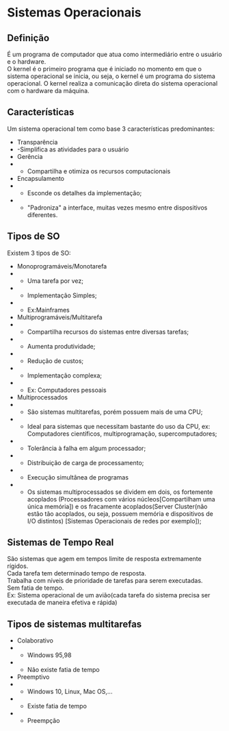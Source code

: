 # Sistemas Operacionais

## Definição

É um programa de computador que atua como intermediário entre o usuário e o hardware.  
O kernel é o primeiro programa que é iniciado no momento em que o sistema operacional se inicia, ou seja, o kernel é um programa do sistema operacional. O kernel realiza a comunicação direta do sistema operacional com o hardware da máquina.

## Características

Um sistema operacional tem como base 3 características predominantes:

- Transparência
- -Simplifica as atividades para o usuário
- Gerência
- - Compartilha e otimiza os recursos computacionais
- Encapsulamento
- - Esconde os detalhes da implementação;
- - "Padroniza" a interface, muitas vezes mesmo entre dispositivos diferentes.

## Tipos de SO

Existem 3 tipos de SO:

- Monoprogramáveis/Monotarefa
- - Uma tarefa por vez;
- - Implementação Simples;
- - Ex:Mainframes
- Multiprogramáveis/Multitarefa
- - Compartilha recursos do sistemas entre diversas tarefas;
- - Aumenta produtividade;
- - Redução de custos;
- - Implementação complexa;
- - Ex: Computadores pessoais
- Multiprocessados
- - São sistemas multitarefas, porém possuem mais de uma CPU;
- - Ideal para sistemas que necessitam bastante do uso da CPU, ex: Computadores científicos, multiprogramação, supercomputadores;
- - Tolerância à falha em algum processador;
- - Distribuição de carga de processamento;
- - Execução simultânea de programas
- - Os sistemas multiprocessados se dividem em dois, os fortemente acoplados (Processadores com vários núcleos[Compartilham uma única memória]) e os fracamente acoplados(Server Cluster(não estão tão acoplados, ou seja, possuem memória e dispositivos de I/O distintos) [Sistemas Operacionais de redes por exemplo]);

## Sistemas de Tempo Real

São sistemas que agem em tempos limite de resposta extremamente rígidos.  
Cada tarefa tem determinado tempo de resposta.  
Trabalha com níveis de prioridade de tarefas para serem executadas.  
Sem fatia de tempo.  
Ex: Sistema operacional de um avião(cada tarefa do sistema precisa ser executada de maneira efetiva e rápida)

## Tipos de sistemas multitarefas

- Colaborativo
- - Windows 95,98
- - Não existe fatia de tempo
- Preemptivo
- - Windows 10, Linux, Mac OS,...
- - Existe fatia de tempo
- - Preempção
